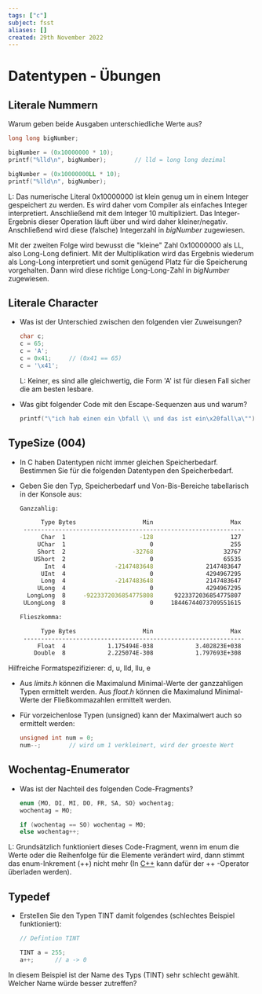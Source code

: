 ```yaml
---
tags: ["c"]
subject: fsst
aliases: []
created: 29th November 2022
---
```


# Datentypen - Übungen

## Literale Nummern

Warum geben beide Ausgaben unterschiedliche Werte aus?

```c
long long bigNumber;

bigNumber = (0x10000000 * 10);
printf("%lld\n", bigNumber);		// lld = long long dezimal

bigNumber = (0x10000000LL * 10);
printf("%lld\n", bigNumber);
```

L: Das numerische Literal 0x10000000 ist klein genug um in einem Integer gespeichert zu werden. Es wird daher vom Compiler als einfaches Integer interpretiert. Anschließend mit dem Integer 10 multipliziert. Das Integer-Ergebnis dieser Operation läuft über und wird daher kleiner/negativ. Anschließend wird diese (falsche) Integerzahl in *bigNumber* zugewiesen.

Mit der zweiten Folge wird bewusst die "kleine" Zahl 0x10000000 als LL, also Long-Long definiert. Mit der Multiplikation wird das Ergebnis wiederum als Long-Long interpretiert und somit genügend Platz für die Speicherung vorgehalten. Dann wird diese richtige Long-Long-Zahl in *bigNumber* zugewiesen.

## Literale Character

- Was ist der Unterschied zwischen den folgenden vier Zuweisungen?
  ```c
  char c;
  c = 65;
  c = 'A';
  c = 0x41;		// (0x41 == 65)
  c = '\x41';
  ```


  L: Keiner, es sind alle gleichwertig, die Form 'A' ist für diesen Fall sicher die am besten lesbare.

- Was gibt folgender Code mit den Escape-Sequenzen aus und warum?

  ```c
  printf("\"ich hab einen ein \bfall \\ und das ist ein\x20fall\a\"");
  ```

## TypeSize (004)

- In C haben Datentypen nicht immer gleichen Speicherbedarf. Bestimmen Sie für die folgenden Datentypen den Speicherbedarf.

- Geben Sie den Typ, Speicherbedarf und Von-Bis-Bereiche tabellarisch in der Konsole aus:

  ```sh
  Ganzzahlig:

        Type Bytes                   Min                      Max
   ---------------------------------------------------------------
        Char  1                     -128                      127
       UChar  1                        0                      255
       Short  2                   -32768                    32767
      UShort  2                        0                    65535
         Int  4              -2147483648               2147483647
        UInt  4                        0               4294967295
        Long  4              -2147483648               2147483647
       ULong  4                        0               4294967295
    LongLong  8     -9223372036854775808      9223372036854775807
   ULongLong  8                        0     18446744073709551615

  Flieszkomma:

        Type Bytes                   Min                      Max
   ---------------------------------------------------------------
       Float  4            1.175494E-038            3.402823E+038
      Double  8            2.225074E-308            1.797693E+308
  ```

Hilfreiche Formatspezifizierer: d, u, lld, llu, e

- Aus *limits.h* können die Maximalund Minimal-Werte der ganzzahligen Typen ermittelt werden. Aus *float.h* können die Maximalund Minimal-Werte der Fließkommazahlen ermittelt werden.

- Für vorzeichenlose Typen (unsigned) kann der Maximalwert auch so ermittelt werden: 

  ```c
  unsigned int num = 0;
  num--;		// wird um 1 verkleinert, wird der groeste Wert
  ```

## Wochentag-Enumerator

- Was ist der Nachteil des folgenden Code-Fragments?

  ```c
  enum {MO, DI, MI, DO, FR, SA, SO} wochentag;
  wochentag = MO;

  if (wochentag == SO) wochentag = MO;
  else wochentag++;
  ```

L: Grundsätzlich funktioniert dieses Code-Fragment, wenn im enum die Werte oder die Reihenfolge für die Elemente verändert wird, dann stimmt das enum-Inkrement (++) nicht mehr (In [C++](../Cpp/{MOC}%20Cpp.md) kann dafür der ++ -Operator überladen werden).

## Typedef

- Erstellen Sie den Typen TINT damit folgendes (schlechtes Beispiel funktioniert):

  ```c
  // Defintion TINT

  TINT a = 255;
  a++;		// a -> 0
  ```

In diesem Beispiel ist der Name des Typs (TINT) sehr schlecht gewählt. Welcher Name würde besser zutreffen?
